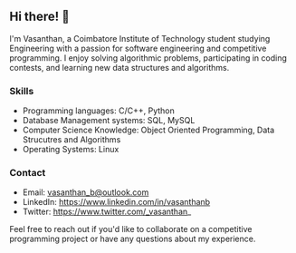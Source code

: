 ## Hi there! 👋

I'm Vasanthan, a Coimbatore Institute of Technology student studying Engineering with a passion for software engineering and competitive programming. I enjoy solving algorithmic problems, participating in coding contests, and learning new data structures and algorithms.

### Skills

- Programming languages: C/C++, Python
- Database Management systems: SQL, MySQL
- Computer Science Knowledge: Object Oriented Programming, Data Strucutres and Algorithms
- Operating Systems: Linux

### Contact

- Email: vasanthan_b@outlook.com
- LinkedIn: https://www.linkedin.com/in/vasanthanb
- Twitter: https://www.twitter.com/_vasanthan_

Feel free to reach out if you'd like to collaborate on a competitive programming project or have any questions about my experience.
